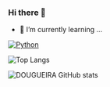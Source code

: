 ### Hi there 👋

- 🌱 I’m currently learning ...

[![Python](https://img.shields.io/badge/Python-14354C?style=for-the-badge&logo=python&logoColor=white)](https://www.python.org/)

![Top Langs](https://github-readme-stats.vercel.app/api/top-langs/?username=DOUGUEIRA&hide_progress=true)

![DOUGUEIRA GitHub stats](https://github-readme-stats.vercel.app/api?username=DOUGUEIRA&show_icons=true&theme=tokyonight)

